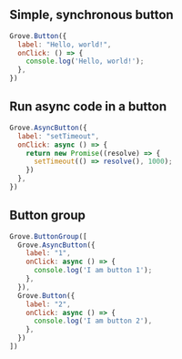 ## Simple, synchronous button
```javascript
Grove.Button({
  label: "Hello, world!",
  onClick: () => {
    console.log('Hello, world!');
  },
})
```

## Run async code in a button
```javascript
Grove.AsyncButton({
  label: "setTimeout",
  onClick: async () => {
    return new Promise((resolve) => {
      setTimeout(() => resolve(), 1000);
    })
  },
})
```

## Button group
```javascript
Grove.ButtonGroup([
  Grove.AsyncButton({
    label: "1",
    onClick: async () => {
      console.log('I am button 1');
    },
  }),
  Grove.Button({
    label: "2",
    onClick: async () => {
      console.log('I am button 2'),
    },
  })
])
```
